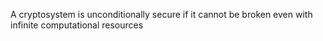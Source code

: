A cryptosystem is unconditionally secure if it cannot be broken even with infinite computational resources